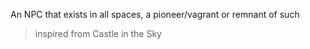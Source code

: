 An NPC that exists in all spaces, a pioneer/vagrant or remnant of such

> inspired from Castle in the Sky